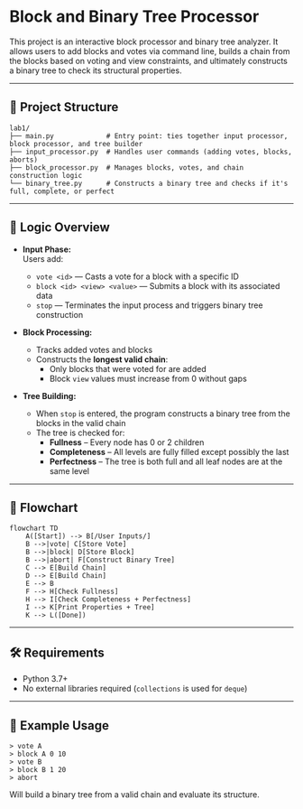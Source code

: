 # Block and Binary Tree Processor

This project is an interactive block processor and binary tree analyzer. It allows users to add blocks and votes via command line, builds a chain from the blocks based on voting and view constraints, and ultimately constructs a binary tree to check its structural properties.

---

## 📁 Project Structure

```text
lab1/
├── main.py             # Entry point: ties together input processor, block processor, and tree builder
├── input_processor.py  # Handles user commands (adding votes, blocks, aborts)
├── block_processor.py  # Manages blocks, votes, and chain construction logic
└── binary_tree.py      # Constructs a binary tree and checks if it's full, complete, or perfect
```

---

## 🧠 Logic Overview

- **Input Phase:**  
  Users add:
  - `vote <id>` — Casts a vote for a block with a specific ID
  - `block <id> <view> <value>` — Submits a block with its associated data
  - `stop` — Terminates the input process and triggers binary tree construction

- **Block Processing:**  
  - Tracks added votes and blocks
  - Constructs the **longest valid chain**:
    - Only blocks that were voted for are added
    - Block `view` values must increase from 0 without gaps

- **Tree Building:**  
  - When `stop` is entered, the program constructs a binary tree from the blocks in the valid chain
  - The tree is checked for:
    - **Fullness** – Every node has 0 or 2 children
    - **Completeness** – All levels are fully filled except possibly the last
    - **Perfectness** – The tree is both full and all leaf nodes are at the same level

---

## 🔁 Flowchart

```mermaid
flowchart TD
    A([Start]) --> B[/User Inputs/]
    B -->|vote| C[Store Vote]
    B -->|block| D[Store Block]
    B -->|abort| F[Construct Binary Tree]
    C --> E[Build Chain]
    D --> E[Build Chain]
    E --> B
    F --> H[Check Fullness]
    H --> I[Check Completeness + Perfectness]
    I --> K[Print Properties + Tree]
    K --> L([Done])
```

---

## 🛠️ Requirements

- Python 3.7+
- No external libraries required (`collections` is used for `deque`)

---

## 🧪 Example Usage

```text
> vote A
> block A 0 10
> vote B
> block B 1 20
> abort
```

Will build a binary tree from a valid chain and evaluate its structure.
